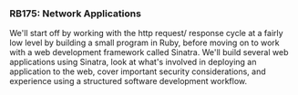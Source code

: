 ### RB175: Network Applications

We'll start off by working with the http request/ response cycle at a fairly low level by building a small program in Ruby, before moving on to work with a web development framework called Sinatra. We'll build several web applications using Sinatra, look at what's involved in deploying an application to the web, cover important security considerations, and experience using a structured software development workflow.

